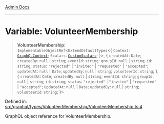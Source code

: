 [Admin Docs](/)

***

# Variable: VolunteerMembership

> **VolunteerMembership**: `ImplementableObjectRef`\<`ExtendDefaultTypes`\<\{ `Context`: [`GraphQLContext`](../../../../context/type-aliases/GraphQLContext.md); `Scalars`: [`CustomScalars`](../../../../scalars/type-aliases/CustomScalars.md); \}\>, \{ `createdAt`: `Date`; `createdBy`: `null` \| `string`; `eventId`: `string`; `groupId`: `null` \| `string`; `id`: `string`; `status`: `"rejected"` \| `"invited"` \| `"requested"` \| `"accepted"`; `updatedAt`: `null` \| `Date`; `updatedBy`: `null` \| `string`; `volunteerId`: `string`; \}, \{ `createdAt`: `Date`; `createdBy`: `null` \| `string`; `eventId`: `string`; `groupId`: `null` \| `string`; `id`: `string`; `status`: `"rejected"` \| `"invited"` \| `"requested"` \| `"accepted"`; `updatedAt`: `null` \| `Date`; `updatedBy`: `null` \| `string`; `volunteerId`: `string`; \}\>

Defined in: [src/graphql/types/VolunteerMembership/VolunteerMembership.ts:4](https://github.com/Sourya07/talawa-api/blob/61a1911602b2f0aac7635e08ae2918f4f768e8ff/src/graphql/types/VolunteerMembership/VolunteerMembership.ts#L4)

GraphQL object reference for VolunteerMembership.
